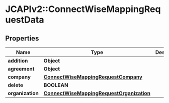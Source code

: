 # JCAPIv2::ConnectWiseMappingRequestData

## Properties
Name | Type | Description | Notes
------------ | ------------- | ------------- | -------------
**addition** | **Object** |  | 
**agreement** | **Object** |  | 
**company** | [**ConnectWiseMappingRequestCompany**](ConnectWiseMappingRequestCompany.md) |  | 
**delete** | **BOOLEAN** |  | [optional] 
**organization** | [**ConnectWiseMappingRequestOrganization**](ConnectWiseMappingRequestOrganization.md) |  | 

